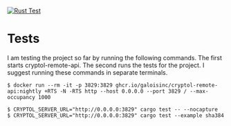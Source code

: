[![Rust Test](https://github.com/weaversa/cryptol-rust-client/actions/workflows/rust-test.yml/badge.svg)](https://github.com/weaversa/cryptol-rust-client/actions/workflows/rust-test.yml)

# Tests

I am testing the project so far by running the following commands. The first starts cryptol-remote-api. The second runs the tests for the project. I suggest running these commands in separate terminals.

```
$ docker run --rm -it -p 3829:3829 ghcr.io/galoisinc/cryptol-remote-api:nightly +RTS -N -RTS http --host 0.0.0.0 --port 3829 / --max-occupancy 1000
```

```
$ CRYPTOL_SERVER_URL="http://0.0.0.0:3829" cargo test -- --nocapture
$ CRYPTOL_SERVER_URL="http://0.0.0.0:3829" cargo test --example sha384
```
